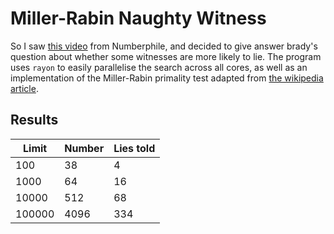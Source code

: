 # Miller-Rabin Naughty Witness

So I saw [this video](https://www.youtube.com/watch?v=_MscGSN5J6o) from Numberphile, and decided to give answer brady's question about whether some witnesses are more likely to lie.
The program uses `rayon` to easily parallelise the search across all cores, as well as an implementation of the Miller-Rabin primality test adapted from [the wikipedia article](https://en.wikipedia.org/wiki/Miller%E2%80%93Rabin_primality_test).

## Results
|Limit  | Number | Lies told |
|-------|--------|-----------|
|100    | 38     | 4         |
|1000   | 64     | 16        |
|10000  | 512    | 68        |
|100000 | 4096   | 334       |

